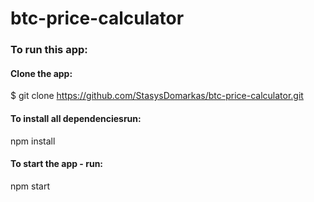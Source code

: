 # btc-price-calculator
### To run this app:
#### Clone the app:
$ git clone https://github.com/StasysDomarkas/btc-price-calculator.git
#### To install all dependenciesrun:
npm install
#### To start the app - run:
npm start
 
